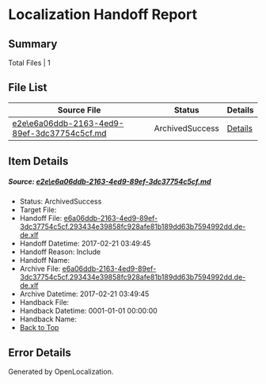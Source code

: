 # <a name='report-top'></a> Localization Handoff Report

## Summary
 Total Files | 1

## File List
 Source File | Status | Details 
 ----------- | ------ | ------- 
 [e2e\e6a06ddb-2163-4ed9-89ef-3dc37754c5cf.md](https://github.com/OpenLocalizationTestOrg/ol-test4/blob/f875ff09f12b56047f305d31332743de4c2d5689/e2e/e6a06ddb-2163-4ed9-89ef-3dc37754c5cf.md) | ArchivedSuccess | [Details](#3ee2842d4eba85988c2658eddb1daaecb3b731c06)

## Item Details
##### <a name='3ee2842d4eba85988c2658eddb1daaecb3b731c06'></a> Source: [e2e\e6a06ddb-2163-4ed9-89ef-3dc37754c5cf.md](https://github.com/OpenLocalizationTestOrg/ol-test4/blob/f875ff09f12b56047f305d31332743de4c2d5689/e2e/e6a06ddb-2163-4ed9-89ef-3dc37754c5cf.md)
* Status: ArchivedSuccess
* Target File: 
* Handoff File: [e6a06ddb-2163-4ed9-89ef-3dc37754c5cf.293434e39858fc928afe81b189dd63b7594992dd.de-de.xlf](https://github.com/OpenLocalizationTestOrg/ol-test4-handoff/blob/58bf37cd173979e7aee916a85ae2090cdcb1c0c4/ol-handoff/OpenLocalizationTestOrg/ol-test4-dede/xinjiang/ht/e6a06ddb-2163-4ed9-89ef-3dc37754c5cf.293434e39858fc928afe81b189dd63b7594992dd.de-de.xlf)
* Handoff Datetime: 2017-02-21 03:49:45
* Handoff Reason: Include
* Handoff Name: 
* Archive File: [e6a06ddb-2163-4ed9-89ef-3dc37754c5cf.293434e39858fc928afe81b189dd63b7594992dd.de-de.xlf](https://github.com/OpenLocalizationTestOrg/ol-test4-handoff/blob/41f7f3f8f7482f0db3d57fa74931494b8930de21/ol-archive/OpenLocalizationTestOrg/ol-test4-dede/xinjiang/ht/e6a06ddb-2163-4ed9-89ef-3dc37754c5cf.293434e39858fc928afe81b189dd63b7594992dd.de-de.xlf)
* Archive Datetime: 2017-02-21 03:49:45
* Handback File: 
* Handback Datetime: 0001-01-01 00:00:00
* Handback Name: 
* [Back to Top](#report-top)


## Error Details

Generated by OpenLocalization.
